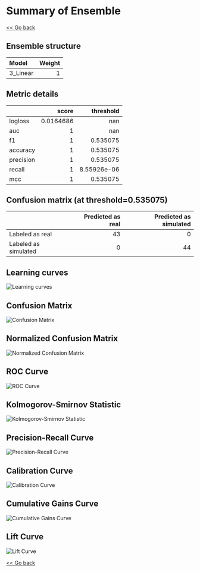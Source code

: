 # Summary of Ensemble

[<< Go back](../README.md)


## Ensemble structure
| Model    |   Weight |
|:---------|---------:|
| 3_Linear |        1 |

## Metric details
|           |     score |     threshold |
|:----------|----------:|--------------:|
| logloss   | 0.0164686 | nan           |
| auc       | 1         | nan           |
| f1        | 1         |   0.535075    |
| accuracy  | 1         |   0.535075    |
| precision | 1         |   0.535075    |
| recall    | 1         |   8.55926e-06 |
| mcc       | 1         |   0.535075    |


## Confusion matrix (at threshold=0.535075)
|                      |   Predicted as real |   Predicted as simulated |
|:---------------------|--------------------:|-------------------------:|
| Labeled as real      |                  43 |                        0 |
| Labeled as simulated |                   0 |                       44 |

## Learning curves
![Learning curves](learning_curves.png)
## Confusion Matrix

![Confusion Matrix](confusion_matrix.png)


## Normalized Confusion Matrix

![Normalized Confusion Matrix](confusion_matrix_normalized.png)


## ROC Curve

![ROC Curve](roc_curve.png)


## Kolmogorov-Smirnov Statistic

![Kolmogorov-Smirnov Statistic](ks_statistic.png)


## Precision-Recall Curve

![Precision-Recall Curve](precision_recall_curve.png)


## Calibration Curve

![Calibration Curve](calibration_curve_curve.png)


## Cumulative Gains Curve

![Cumulative Gains Curve](cumulative_gains_curve.png)


## Lift Curve

![Lift Curve](lift_curve.png)



[<< Go back](../README.md)
